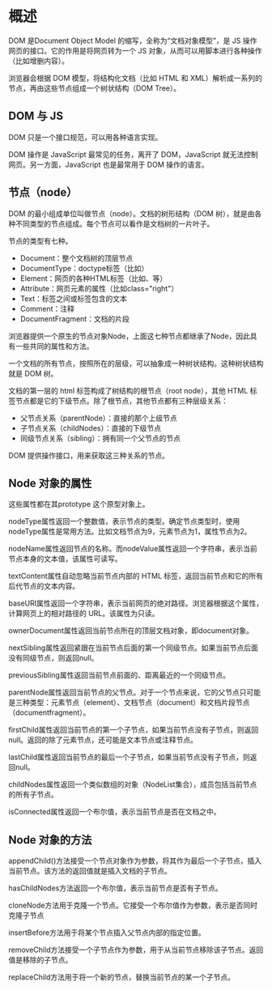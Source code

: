 # 概述
DOM 是Document Object Model 的缩写，全称为“文档对象模型”，是 JS 操作网页的接口。它的作用是将网页转为一个 JS 对象，从而可以用脚本进行各种操作（比如增删内容）。

浏览器会根据 DOM 模型，将结构化文档（比如 HTML 和 XML）解析成一系列的节点，再由这些节点组成一个树状结构（DOM Tree）。

## DOM 与 JS
DOM 只是一个接口规范，可以用各种语言实现。

DOM 操作是 JavaScript 最常见的任务，离开了 DOM，JavaScript 就无法控制网页。另一方面，JavaScript 也是最常用于 DOM 操作的语言。

## 节点（node）
DOM 的最小组成单位叫做节点（node）。文档的树形结构（DOM 树），就是由各种不同类型的节点组成。每个节点可以看作是文档树的一片叶子。

节点的类型有七种。
- Document：整个文档树的顶层节点
- DocumentType：doctype标签（比如<!DOCTYPE html>）
- Element：网页的各种HTML标签（比如<body>、<a>等）
- Attribute：网页元素的属性（比如class="right"）
- Text：标签之间或标签包含的文本
- Comment：注释
- DocumentFragment：文档的片段

浏览器提供一个原生的节点对象Node，上面这七种节点都继承了Node，因此具有一些共同的属性和方法。

一个文档的所有节点，按照所在的层级，可以抽象成一种树状结构。这种树状结构就是 DOM 树。

文档的第一层的 html 标签构成了树结构的根节点（root node），其他 HTML 标签节点都是它的下级节点。除了根节点，其他节点都有三种层级关系：
- 父节点关系（parentNode）：直接的那个上级节点
- 子节点关系（childNodes）：直接的下级节点
- 同级节点关系（sibling）：拥有同一个父节点的节点

DOM 提供操作接口，用来获取这三种关系的节点。

## Node 对象的属性
这些属性都在其prototype 这个原型对象上。

nodeType属性返回一个整数值，表示节点的类型。确定节点类型时，使用nodeType属性是常用方法。比如文档节点为9，元素节点为1，属性节点为2。

nodeName属性返回节点的名称。而nodeValue属性返回一个字符串，表示当前节点本身的文本值，该属性可读写。

textContent属性自动忽略当前节点内部的 HTML 标签，返回当前节点和它的所有后代节点的文本内容。

baseURI属性返回一个字符串，表示当前网页的绝对路径。浏览器根据这个属性，计算网页上的相对路径的 URL。该属性为只读。

ownerDocument属性返回当前节点所在的顶层文档对象，即document对象。

nextSibling属性返回紧跟在当前节点后面的第一个同级节点。如果当前节点后面没有同级节点，则返回null。

previousSibling属性返回当前节点前面的、距离最近的一个同级节点。

parentNode属性返回当前节点的父节点。对于一个节点来说，它的父节点只可能是三种类型：元素节点（element）、文档节点（document）和文档片段节点（documentfragment）。

firstChild属性返回当前节点的第一个子节点，如果当前节点没有子节点，则返回null。返回的除了元素节点，还可能是文本节点或注释节点。

lastChild属性返回当前节点的最后一个子节点，如果当前节点没有子节点，则返回null。

childNodes属性返回一个类似数组的对象（NodeList集合），成员包括当前节点的所有子节点。

isConnected属性返回一个布尔值，表示当前节点是否在文档之中。

## Node 对象的方法
appendChild()方法接受一个节点对象作为参数，将其作为最后一个子节点，插入当前节点。该方法的返回值就是插入文档的子节点。

hasChildNodes方法返回一个布尔值，表示当前节点是否有子节点。

cloneNode方法用于克隆一个节点。它接受一个布尔值作为参数，表示是否同时克隆子节点

insertBefore方法用于将某个节点插入父节点内部的指定位置。

removeChild方法接受一个子节点作为参数，用于从当前节点移除该子节点。返回值是移除的子节点。

replaceChild方法用于将一个新的节点，替换当前节点的某一个子节点。

